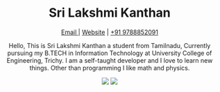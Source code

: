 <!--
 Copyright (c) 2021 Sri Lakshmi Kanthan P
 
 This software is released under the MIT License.
 https://opensource.org/licenses/MIT
-->

<h1 align="center">
  Sri Lakshmi Kanthan
</h1>

<p align="center">
  <a href="mailto:srilakshmikanthanp@gmail.com">  Email  </a>  |  
  <a href="https://srilakshmikanthanp.github.io"> Website</a>  | 
  <a href="tel:+919788852091">+91 9788852091</a> 
</p>

<p align="center">
Hello, This is Sri Lakshmi Kanthan a student from Tamilnadu, Currently pursuing my B.TECH in Information Technology at University College of Engineering, Trichy. I am a self-taught developer and I love to learn new things. Other than programming I like math and physics.
</p>

<div align="center">
  <img src="https://img.shields.io/github/followers/srilakshmikanthanp?style=social">
  <img src="https://img.shields.io/github/stars/srilakshmikanthanp?style=social">
</div>
